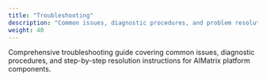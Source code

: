 ```yaml
---
title: "Troubleshooting"
description: "Common issues, diagnostic procedures, and problem resolution guides for AIMatrix platform."
weight: 40
---
```


Comprehensive troubleshooting guide covering common issues, diagnostic procedures, and step-by-step resolution instructions for AIMatrix platform components.